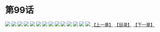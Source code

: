 # 第99话
![](https://s2.baozimh.com/scomic/yuekanshaonuyeqijun-chunquan/0/103-5tbp/1.jpg)
![](https://s2.baozimh.com/scomic/yuekanshaonuyeqijun-chunquan/0/103-5tbp/2.jpg)
![](https://s2.baozimh.com/scomic/yuekanshaonuyeqijun-chunquan/0/103-5tbp/3.jpg)
![](https://s2.baozimh.com/scomic/yuekanshaonuyeqijun-chunquan/0/103-5tbp/4.jpg)
![](https://s2.baozimh.com/scomic/yuekanshaonuyeqijun-chunquan/0/103-5tbp/5.jpg)
![](https://s2.baozimh.com/scomic/yuekanshaonuyeqijun-chunquan/0/103-5tbp/6.jpg)
![](https://s2.baozimh.com/scomic/yuekanshaonuyeqijun-chunquan/0/103-5tbp/7.jpg)
![](https://s2.baozimh.com/scomic/yuekanshaonuyeqijun-chunquan/0/103-5tbp/8.jpg)
![](https://s2.baozimh.com/scomic/yuekanshaonuyeqijun-chunquan/0/103-5tbp/9.jpg)
![](https://s2.baozimh.com/scomic/yuekanshaonuyeqijun-chunquan/0/103-5tbp/10.jpg)
![](https://s2.baozimh.com/scomic/yuekanshaonuyeqijun-chunquan/0/103-5tbp/11.jpg)
![](https://s2.baozimh.com/scomic/yuekanshaonuyeqijun-chunquan/0/103-5tbp/12.jpg)
![](https://s2.baozimh.com/scomic/yuekanshaonuyeqijun-chunquan/0/103-5tbp/13.jpg)
![](https://s2.baozimh.com/scomic/yuekanshaonuyeqijun-chunquan/0/103-5tbp/14.jpg)
[【上一章】](./98.md)
[【目录】](./README.md)
[【下一章】](./100.md)
